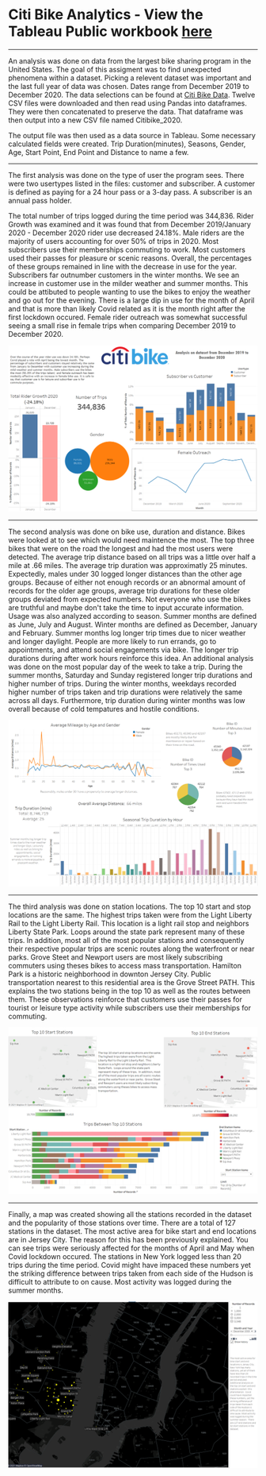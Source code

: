# Citi Bike Analytics - View the Tableau Public workbook [here](https://public.tableau.com/app/profile/robin.christoffersen/viz/CitibikeAnalytics_16279562405600/CitiBikeStory?publish=yes)
---
An analysis was done on data from the largest bike sharing program in the United States.  The goal of this assigment was to find unexpected phenomena within a dataset.  Picking a relevent dataset was important and the last full year of data was chosen.  Dates range from December 2019 to December 2020.  The data selections can be found at [Citi Bike Data](https://www.citibikenyc.com/system-data).  Twelve CSV files were downloaded and then read using Pandas into dataframes.  They were then concatenated to preserve the data.  That dataframe was then output into a new CSV file named Citibike_2020.  

The output file was then used as a data source in Tableau.  Some necessary calculated fields were created.  Trip Duration(minutes), Seasons, Gender, Age, Start Point, End Point and Distance to name a few.  
***
The first analysis was done on the type of user the program sees.  There were two usertypes listed in the files: customer and subscriber.  A customer is defined as paying for a 24 hour pass or a 3-day pass.  A subscriber is an annual pass holder.  

The total number of trips logged during the time period was 344,836.  Rider Growth was examined and it was found that from December 2019/January 2020 - December 2020 rider use decreased 24.18%.  Male riders are the majority of users accounting for over 50% of trips in 2020. Most subscribers use their memberships commuting to work.  Most customers used their passes for pleasure or scenic reasons.  Overall, the percentages of these groups remained in line with the decrease in use for the year.  Subscribers far outnumber customers in the winter months.  We see an increase in customer use in the milder weather and summer months.  This could be attibuted to people wanting to use the bikes to enjoy the weather and go out for the evening.  There is a large dip in use for the month of April and that is more than likely Covid related as it is the month right after the first lockdown occured.  Female rider outreach was somewhat successful seeing a small rise in female trips when comparing December 2019 to December 2020.

![User Info Dashboard](Images/UserDashboard.png)
***
The second analysis was done on bike use, duration and distance.  Bikes were looked at to see which would need maintence the most.  The top three bikes that were on the road the longest and had the most users were detected.  The average trip distance based on all trips was a little over half a mile at .66 miles.  The average trip duration was approximatly 25 minutes.  Expectedly, males under 30 logged longer distances than the other age groups.  Because of either not enough records or an abnormal amount of records for the older age groups, average trip durations for these older groups deviated from expected numbers.  Not everyone who use the bikes are truthful and maybe don't take the time to input accurate information.  Usage was also analyzed according to season.  Summer months are defined as June, July and August.  Winter months are defined as December, January and February.  Summer months log longer trip times due to nicer weather and longer daylight. People are more likely to run errands, go to appointments, and attend social engagements via bike.  The longer trip durations during after work hours reinforce this idea. An additional analysis was done on the most popular day of the week to take a trip.  During the summer months, Saturday and Sunday registered longer trip durations and higher number of trips.  During the winter months, weekdays recorded higher number of trips taken and trip durations were relatively the same across all days.  Furthermore, trip duration during winter months was low overall because of cold tempatures and hostile conditions.

![Bike Info Dashboard](Images/BikeDashboard.png)
***
The third analysis was done on station locations.  The top 10 start and stop locations are the same.  The highest trips taken were from the Light Liberty Rail to the Light Liberty Rail.  This location is a light rail stop and neighbors Liberty State Park.  Loops around the state park represent many of these trips.  In addition, most all of the most popular stations and consequently their respective popular trips are scenic routes along the waterfront or near parks.  Grove Steet and Newport users are most likely subscribing commuters using theses bikes to access mass transportation.  Hamilton Park is a historic neighborhood in downton Jersey City.  Public transportation nearest to this residential area is the Grove Street PATH.  This explains the two stations being in the top 10 as well as the routes between them.  These observations reinforce that customers use their passes for tourist or leisure type activity while subscribers use their memberships for commuting.

![Locations Dashboard](Images/LocationsDashboard.png)
***
Finally, a map was created showing all the stations recorded in the dataset and the popularity of those stations over time.  There are a total of 127 stations in the dataset.  The most active area for bike start and end locations are in Jersey City.  The reason for this has been previously explained.  You can see trips were seriously affected for the months of April and May when Covid lockdown occured.  The stations in New York logged less than 20 trips during the time period.  Covid might have impaced these numbers yet the striking difference between trips taken from each side of the Hudson is difficult to attribute to on cause.  Most activity was logged during the summer months.

![Map Dashboard](Images/MapDashboard.png)
